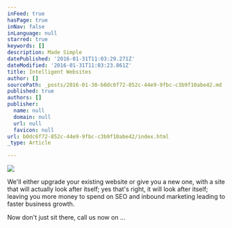 ```yaml
---
inFeed: true
hasPage: true
inNav: false
inLanguage: null
starred: true
keywords: []
description: Made Simple
datePublished: '2016-01-31T11:03:29.271Z'
dateModified: '2016-01-31T11:03:23.861Z'
title: Intelligent Websites
author: []
sourcePath: _posts/2016-01-30-b0dc6f72-852c-44e9-9fbc-c3b9f10abe42.md
published: true
authors: []
publisher:
  name: null
  domain: null
  url: null
  favicon: null
url: b0dc6f72-852c-44e9-9fbc-c3b9f10abe42/index.html
_type: Article

---
```

![](https://the-grid-user-content.s3-us-west-2.amazonaws.com/e7f1f286-00e8-4c9a-bfaf-6b0a2066f821.png)

We'll either upgrade your existing website or give you a new one, with a site that will actually look after itself; yes that's right, it will look after itself; leaving you more money to spend on SEO and inbound marketing leading to faster business growth.

Now don't just sit there, call us now on ...